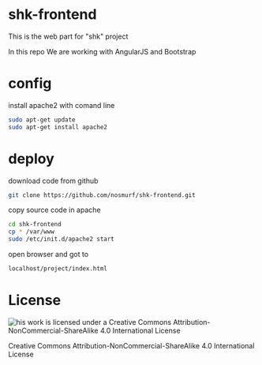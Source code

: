 # shk-frontend

This is the web part for "shk" project

In this repo We are working with AngularJS and Bootstrap

# config

install apache2 with comand line

```sh
sudo apt-get update
sudo apt-get install apache2
```

# deploy

download code from github

```sh
git clone https://github.com/nosmurf/shk-frontend.git
```
copy source code in apache 
```sh
cd shk-frontend
cp * /var/www
sudo /etc/init.d/apache2 start
```

open browser and got to 
```sh
localhost/project/index.html
```
# License

![his work is licensed under a Creative Commons Attribution-NonCommercial-ShareAlike 4.0 International License](https://i.creativecommons.org/l/by-nc-sa/4.0/88x31.png)

Creative Commons Attribution-NonCommercial-ShareAlike 4.0 International License




